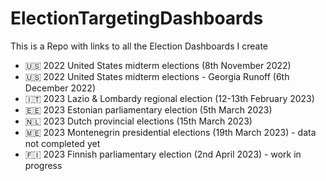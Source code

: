 # ElectionTargetingDashboards
This is a Repo with links to all the Election Dashboards I create

+ :us: 2022 United States midterm elections (8th November 2022)
+ :us: 2022 United States midterm elections - Georgia Runoff (6th December 2022)
+ 🇮🇹 2023 Lazio & Lombardy regional election (12-13th February 2023)
+ 🇪🇪 2023 Estonian parliamentary election (5th March 2023)
+ :netherlands: 2023 Dutch provincial elections (15th March 2023)
+ 🇲🇪 2023 Montenegrin presidential elections (19th March 2023) - data not completed yet
+ 🇫🇮 2023 Finnish parliamentary election (2nd April 2023) - work in progress

